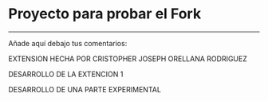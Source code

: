 # Proyecto para probar el Fork

----
Añade aquí debajo tus comentarios:

<!-- A partir de aquí (esta línea no se muestra) -->
EXTENSION HECHA POR CRISTOPHER JOSEPH ORELLANA RODRIGUEZ

DESARROLLO DE LA EXTENCION 1

DESARROLLO DE UNA PARTE EXPERIMENTAL